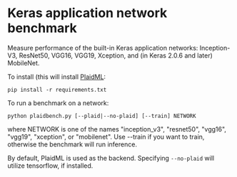 # Keras application network benchmark

Measure performance of the built-in Keras application networks: Inception-V3,
ResNet50, VGG16, VGG19, Xception, and (in Keras 2.0.6 and later) MobileNet.

To install (this will install [PlaidML](https://github.com/vertexai/plaidml):

`pip install -r requirements.txt`

To run a benchmark on a network:

`python plaidbench.py [--plaid|--no-plaid] [--train] NETWORK`

where NETWORK is one of the names "inception_v3", "resnet50", "vgg16", "vgg19",
"xception", or "mobilenet". Use --train if you want to train, otherwise the
benchmark will run inference.

By default, PlaidML is used as the backend. Specifying `--no-plaid` will utilize tensorflow,
if installed.

